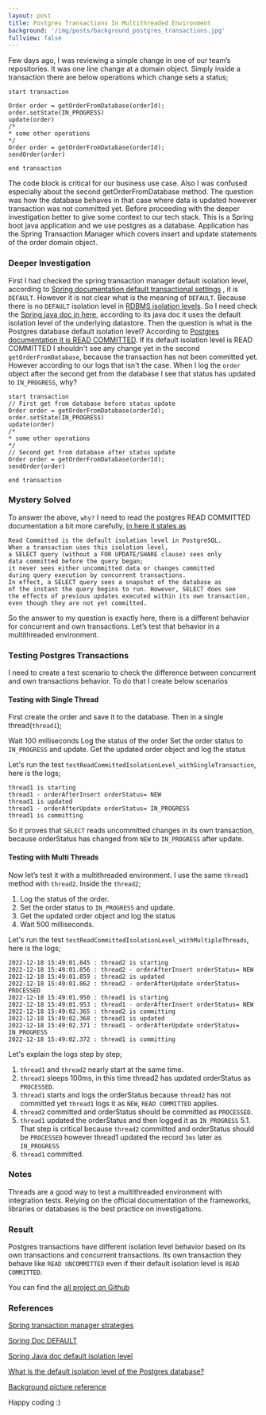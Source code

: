 ```yaml
---
layout: post
title: Postgres Transactions In Multithreaded Environment  
background: '/img/posts/background_postgres_transactions.jpg'
fullview: false
---
```


Few days ago, I was reviewing a simple change in one of our team’s repositories. It was one line change at a domain object. 
Simply inside a transaction there are below operations which change sets a status;


```
start transaction

Order order = getOrderFromDatabase(orderId);
order.setState(IN_PROGRESS)
update(order)
/*
* some other operations
*/ 
Order order = getOrderFromDatabase(orderId);
sendOrder(order)

end transaction
```

The code block is critical for our business use case. Also I was confused especially about the second getOrderFromDatabase method. 
The question was how the database behaves in that case where data is updated however transaction was not committed yet. 
Before proceeding with the deeper investigation better to give some context to our tech stack. This is a Spring boot java application and we use postgres as a database. 
Application has the Spring Transaction Manager which covers insert and update statements of the order domain object.


<script src="https://gist.github.com/muzir/c9ed515268067fb80440553b6056e332.js"></script>

### Deeper Investigation

First I had checked the spring transaction manager default isolation level, according to [Spring documentation default transactional settings](https://docs.spring.io/spring-framework/docs/4.2.x/spring-framework-reference/html/transaction.html#transaction-declarative-txadvice-settings)
, it is `DEFAULT`. However it is not clear what is the meaning of `DEFAULT`. Because there is no `DEFAULT` isolation level in [RDBMS isolation levels](https://en.wikipedia.org/wiki/Isolation_(database_systems)#Isolation_levels).
So I need check the [Spring java doc in here](https://docs.spring.io/spring-framework/docs/5.0.x/javadoc-api/org/springframework/transaction/annotation/Isolation.html#DEFAULT), according to 
its java doc it uses the default isolation level of the underlying datastore. Then the question is what is the Postgres database default isolation level? According to [Postgres documentation it is READ COMMITTED](https://www.postgresql.org/docs/current/transaction-iso.html#XACT-READ-COMMITTED).
If its default isolation level is READ COMMITTED I shouldn't see any change yet in the second `getOrderFromDatabase`, because the transaction has not been committed yet. 
However according to our logs that isn't the case. When I log the `order` object after the second get from the database I see that status has updated to `IN_PROGRESS`, why?  

```
start transaction
// First get from database before status update
Order order = getOrderFromDatabase(orderId);
order.setState(IN_PROGRESS)
update(order)
/*
* some other operations
*/ 
// Second get from database after status update 
Order order = getOrderFromDatabase(orderId);
sendOrder(order)

end transaction
```

### Mystery Solved

To answer the above, `why?` I need to read the postgres READ COMMITTED documentation a bit more carefully, [in here it states as](https://www.postgresql.org/docs/current/transaction-iso.html#:~:text=Read%20Committed%20is%20the%20default,query%20execution%20by%20concurrent%20transactions)

```
Read Committed is the default isolation level in PostgreSQL. 
When a transaction uses this isolation level, 
a SELECT query (without a FOR UPDATE/SHARE clause) sees only 
data committed before the query began; 
it never sees either uncommitted data or changes committed 
during query execution by concurrent transactions. 
In effect, a SELECT query sees a snapshot of the database as 
of the instant the query begins to run. However, SELECT does see 
the effects of previous updates executed within its own transaction, 
even though they are not yet committed. 
```

So the answer to my question is exactly here, there is a different behavior for concurrent and own transactions. 
Let’s test that behavior in a multithreaded environment.


### Testing Postgres Transactions

I need to create a test scenario to check the difference between concurrent and own transactions behavior. To do that I create below scenarios
   

#### Testing with Single Thread

First create the order and save it to the database. Then in a single thread(`thread1`);

Wait 100 milliseconds
Log the status of the order
Set the order status to `IN_PROGRESS` and update.
Get the updated order object and log the status

<script src="https://gist.github.com/muzir/a9157825af4bccae16306a0ae62628f9.js"></script>

Let's run the test `testReadCommittedIsolationLevel_withSingleTransaction`, here is the logs;

```
thread1 is starting
thread1 - orderAfterInsert orderStatus= NEW
thread1 is updated
thread1 - orderAfterUpdate orderStatus= IN_PROGRESS
thread1 is committing
```

So it proves that `SELECT` reads uncommitted changes in its own transaction, because orderStatus has changed from `NEW` to `IN_PROGRESS` after update. 

#### Testing with Multi Threads

Now let’s test it with a multithreaded environment. I use the same `thread1` method with `thread2`. Inside the `thread2`;

1. Log the status of the order. 
2. Set the order status to `IN_PROGRESS` and update. 
3. Get the updated order object and log the status 
4. Wait 500 milliseconds.


<script src="https://gist.github.com/muzir/c7bc9f19419aa269f9a0b476310051ee.js"></script>

Let's run the test `testReadCommittedIsolationLevel_withMultipleThreads`, here is the logs;

```
2022-12-18 15:49:01.845 : thread2 is starting
2022-12-18 15:49:01.856 : thread2 - orderAfterInsert orderStatus= NEW
2022-12-18 15:49:01.859 : thread2 is updated
2022-12-18 15:49:01.862 : thread2 - orderAfterUpdate orderStatus= PROCESSED
2022-12-18 15:49:01.950 : thread1 is starting
2022-12-18 15:49:01.953 : thread1 - orderAfterInsert orderStatus= NEW
2022-12-18 15:49:02.365 : thread2 is committing
2022-12-18 15:49:02.368 : thread1 is updated
2022-12-18 15:49:02.371 : thread1 - orderAfterUpdate orderStatus= IN_PROGRESS
2022-12-18 15:49:02.372 : thread1 is committing
```

Let's explain the logs step by step;

1. `thread1` and `thread2` nearly start at the same time.
2. `thread1` sleeps 100ms, in this time thread2 has updated orderStatus as `PROCESSED`.
3. `thread1` starts and logs the orderStatus because `thread2` has not committed yet `thread1` logs it as `NEW`, `READ COMMITTED` applies.
4. `thread2` committed and orderStatus should be committed as `PROCESSED`.
5. `thread1` updated the orderStatus and then logged it as `IN_PROGRESS`
   5.1. That step is critical because `thread2` committed and orderStatus should be `PROCESSED` however thread1 updated the record `3ms` later as `IN_PROGRESS` 
6. `thread1` committed.

### Notes

Threads are a good way to test a multithreaded environment with integration tests. Relying on the official documentation of the frameworks, libraries or databases is the best practice on investigations.


### Result

Postgres transactions have different isolation level behavior based on its own transactions and concurrent transactions. Its own transaction they behave like 
`READ UNCOMMITTED` even if their default isolation level is `READ COMMITTED`.

You can find the [all project on Github](https://github.com/muzir/softwareLabs/tree/master/spring-boot-containers)

### References

[Spring transaction manager strategies](https://docs.spring.io/spring-framework/docs/4.2.x/spring-framework-reference/html/transaction.html#transaction-strategies)

[Spring Doc DEFAULT](https://docs.spring.io/spring-framework/docs/4.1.5.RELEASE/spring-framework-reference/html/transaction.html#transaction-declarative-attransactional-settings)

[Spring Java doc default isolation level](https://docs.spring.io/spring-framework/docs/5.0.x/javadoc-api/org/springframework/transaction/annotation/Isolation.html#DEFAULT)

[What is the default isolation level of the Postgres database?](https://www.postgresql.org/docs/current/transaction-iso.html#XACT-READ-COMMITTED)

[Background picture reference](https://www.reddit.com/r/Elephants/comments/si1duq/african_elephants_anup_shahscience_photo_library/)

Happy coding :) 


